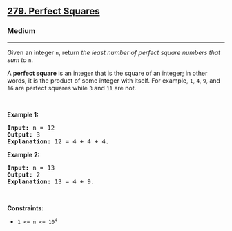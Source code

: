 <h2><a href="https://leetcode.com/problems/perfect-squares/">279. Perfect Squares</a></h2><h3>Medium</h3><hr><div data-read-aloud-multi-block="true"><p>Given an integer <code>n</code>, return <em>the least number of perfect square numbers that sum to</em> <code>n</code>.</p>

<p>A <strong>perfect square</strong> is an integer that is the square of an integer; in other words, it is the product of some integer with itself. For example, <code>1</code>, <code>4</code>, <code>9</code>, and <code>16</code> are perfect squares while <code>3</code> and <code>11</code> are not.</p>

<p>&nbsp;</p>
<p><strong>Example 1:</strong></p>

<pre style="position: relative;"><strong>Input:</strong> n = 12
<strong>Output:</strong> 3
<strong>Explanation:</strong> 12 = 4 + 4 + 4.
<div class="open_grepper_editor" title="Edit &amp; Save To Grepper"></div></pre>

<p><strong>Example 2:</strong></p>

<pre style="position: relative;"><strong>Input:</strong> n = 13
<strong>Output:</strong> 2
<strong>Explanation:</strong> 13 = 4 + 9.
<div class="open_grepper_editor" title="Edit &amp; Save To Grepper"></div></pre>

<p>&nbsp;</p>
<p><strong>Constraints:</strong></p>

<ul>
	<li><code>1 &lt;= n &lt;= 10<sup style="">4</sup></code></li>
</ul>
</div>